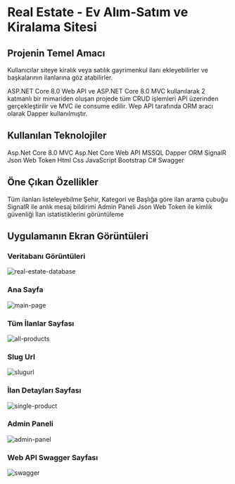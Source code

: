   # Real Estate - Ev Alım-Satım ve Kiralama Sitesi

  ## Projenin Temel Amacı
Kullanıcılar siteye kiralık veya satılık gayrimenkul ilanı ekleyebilirler ve başkalarının ilanlarına göz atabilirler.

ASP.NET Core 8.0 Web API ve ASP.NET Core 8.0 MVC kullanılarak 2 katmanlı bir mimariden oluşan projede tüm CRUD işlemleri API üzerinden gerçekleştirilir ve MVC ile consume
 edilir. Wep API tarafında ORM aracı olarak Dapper kullanılmıştır.

   ## Kullanılan Teknolojiler
Asp.Net Core 8.0 MVC
Asp.Net Core Web API
MSSQL
Dapper ORM
SignalR
Json Web Token
Html
Css
JavaScript
Bootstrap
C#
Swagger


 ## Öne Çıkan Özellikler
Tüm ilanları listeleyebilme
Şehir, Kategori ve Başlığa göre ilan arama çubuğu
SignalR ile anlık mesaj bildirimi
Admin Paneli
Json Web Token ile kimlik güvenliği
İlan istatistiklerini görüntüleme


## Uygulamanın Ekran Görüntüleri

### Veritabanı Görüntüleri
![real-estate-database](https://github.com/user-attachments/assets/a1496367-f82d-4aaf-858f-e487c1f8c9d8)


### Ana Sayfa
![main-page](https://github.com/user-attachments/assets/5a9c430b-731f-497a-9e1f-8ac1dd25614b)

### Tüm İlanlar Sayfası
![all-products](https://github.com/user-attachments/assets/0f6160bc-8c8e-427a-bd6d-6c11fa99c9ca)

### Slug Url
![slugurl](https://github.com/user-attachments/assets/762f7f43-53a4-415a-a645-0bf76dc4b020)

### İlan Detayları Sayfası
![single-product](https://github.com/user-attachments/assets/2ceb4ddb-c2c9-4965-830f-d604e5204751)

### Admin Paneli
![admin-panel](https://github.com/user-attachments/assets/ef3565aa-22b3-4c03-9dcc-a5ec9b9f96ed)

### Web API Swagger Sayfası
![swagger](https://github.com/user-attachments/assets/d051b776-6f67-4e8c-93ff-10e4dbd96ecb)



 

